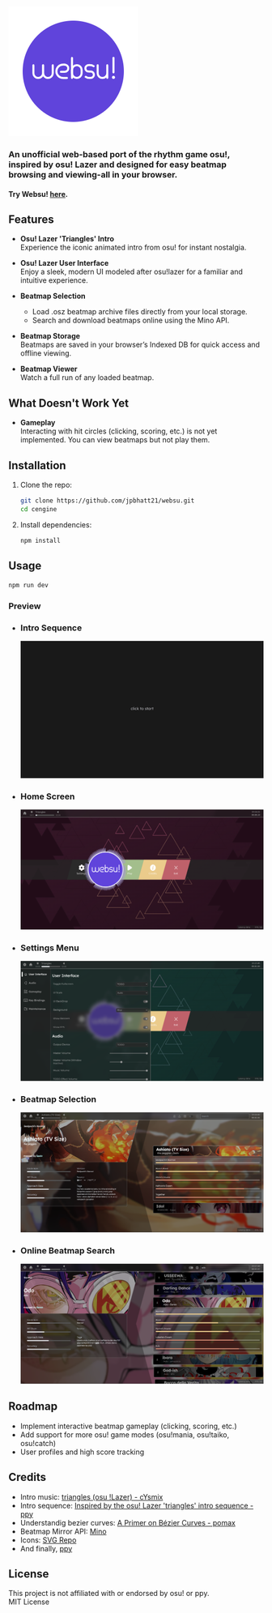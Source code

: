 
[![logo](./public/websu.png)](https://websu.jpbhatt.tech/)  

### An unofficial web-based port of the rhythm game osu!, inspired by osu! Lazer and designed for easy beatmap browsing and viewing-all in your browser.

#### Try Websu! [here](https://websu.jpbhatt.tech/).

## Features

- **Osu! Lazer 'Triangles' Intro**  
  Experience the iconic animated intro from osu! for instant nostalgia.

- **Osu! Lazer User Interface**  
  Enjoy a sleek, modern UI modeled after osu!lazer for a familiar and intuitive experience.

- **Beatmap Selection**  
  - Load .osz beatmap archive files directly from your local storage.  
  - Search and download beatmaps online using the Mino API.

- **Beatmap Storage**  
  Beatmaps are saved in your browser’s Indexed DB for quick access and offline viewing.

- **Beatmap Viewer**  
  Watch a full run of any loaded beatmap.

## What Doesn't Work Yet

- **Gameplay**  
  Interacting with hit circles (clicking, scoring, etc.) is not yet implemented. You can view beatmaps but not play them.

## Installation

1. Clone the repo:  
   ```bash
   git clone https://github.com/jpbhatt21/websu.git
   cd cengine
   ```
2. Install dependencies:  
   ```bash
   npm install
   ```


## Usage
```bash
npm run dev
```
### Preview
- ### Intro Sequence

    [![logo](./public/intro.gif)](https://websu.jpbhatt.tech/)  


- ### Home Screen

    [![logo](./public/home.png)](https://websu.jpbhatt.tech/) 


- ### Settings Menu

    [![logo](./public/settings.png)](https://websu.jpbhatt.tech/)


- ### Beatmap Selection

    [![logo](./public/select.png)](https://websu.jpbhatt.tech/)


- ### Online Beatmap Search

    [![logo](./public/online.png)](https://websu.jpbhatt.tech/)


## Roadmap

- Implement interactive beatmap gameplay (clicking, scoring, etc.)
- Add support for more osu! game modes (osu!mania, osu!taiko, osu!catch)
- User profiles and high score tracking

## Credits
- Intro music: [triangles (osu !Lazer) - cYsmix](https://soundcloud.com/olemlanglie/cysmix-triangles-osulazer)
- Intro sequence: [Inspired by the osu! Lazer 'triangles' intro sequence - ppy](https://x.com/ppy/status/1161276183998160898?s=09)
- Understandig bezier curves:  [A Primer on Bézier Curves - pomax](https://pomax.github.io/bezierinfo/)
- Beatmap Mirror API: [Mino](https://catboy.best/)
- Icons: [SVG Repo](https://www.svgrepo.com/)
- And finally, [ppy](https://github.com/peppy)

## License

This project is not affiliated with or endorsed by osu! or ppy.  
MIT License

